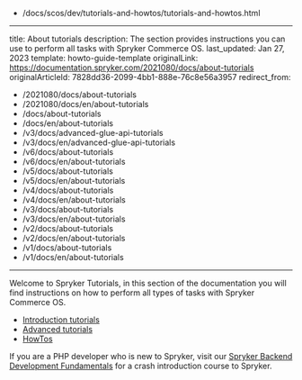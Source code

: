   - /docs/scos/dev/tutorials-and-howtos/tutorials-and-howtos.html
---
title: About tutorials
description: The section provides instructions you can use to perform all tasks with Spryker Commerce OS.
last_updated: Jan 27, 2023
template: howto-guide-template
originalLink: https://documentation.spryker.com/2021080/docs/about-tutorials
originalArticleId: 7828dd36-2099-4bb1-888e-76c8e56a3957
redirect_from:
  - /2021080/docs/about-tutorials
  - /2021080/docs/en/about-tutorials
  - /docs/about-tutorials
  - /docs/en/about-tutorials
  - /v3/docs/advanced-glue-api-tutorials
  - /v3/docs/en/advanced-glue-api-tutorials
  - /v6/docs/about-tutorials
  - /v6/docs/en/about-tutorials
  - /v5/docs/about-tutorials
  - /v5/docs/en/about-tutorials
  - /v4/docs/about-tutorials
  - /v4/docs/en/about-tutorials
  - /v3/docs/about-tutorials
  - /v3/docs/en/about-tutorials
  - /v2/docs/about-tutorials
  - /v2/docs/en/about-tutorials
  - /v1/docs/about-tutorials
  - /v1/docs/en/about-tutorials
---

Welcome to Spryker Tutorials, in this section of the documentation you will find instructions on how to perform all types of tasks with Spryker Commerce OS.
 * [Introduction tutorials](/docs/scos/dev/tutorials-and-howtos/introduction-tutorials/tutorial-handling-new-types-of-entity-urls-legacy-demoshop.html)
 * [Advanced tutorials](/docs/scos/dev/tutorials-and-howtos/advanced-tutorials/advanced-tutorials.html)
 * [HowTos](/docs/scos/dev/tutorials-and-howtos/howtos/about-howtos.html)
 
If you are a PHP developer who is new to Spryker, visit our [Spryker Backend Development Fundamentals](https://academy.spryker.com/learn/public/learning_plan/view/73/spryker-backend-development-fundamentals) for a crash introduction course to Spryker.
